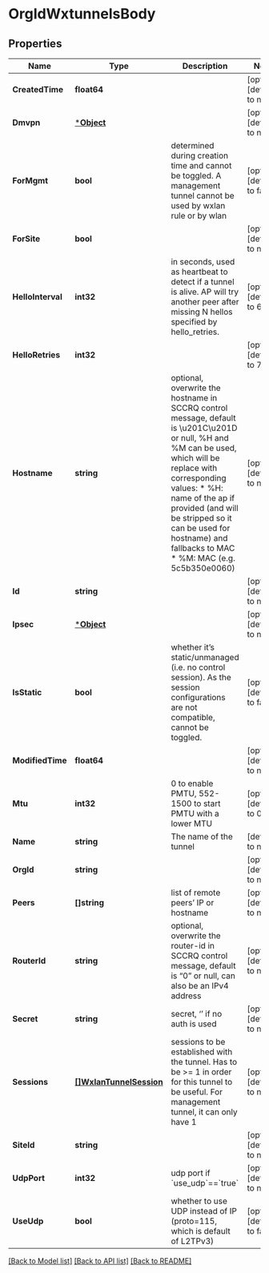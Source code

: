 # OrgIdWxtunnelsBody

## Properties
Name | Type | Description | Notes
------------ | ------------- | ------------- | -------------
**CreatedTime** | **float64** |  | [optional] [default to null]
**Dmvpn** | [***Object**](.md) |  | [optional] [default to null]
**ForMgmt** | **bool** | determined during creation time and cannot be toggled. A management tunnel cannot be used by wxlan rule or by wlan | [optional] [default to false]
**ForSite** | **bool** |  | [optional] [default to null]
**HelloInterval** | **int32** | in seconds, used as heartbeat to detect if a tunnel is alive. AP will try another peer after missing N hellos specified by hello_retries. | [optional] [default to 60]
**HelloRetries** | **int32** |  | [optional] [default to 7]
**Hostname** | **string** | optional, overwrite the hostname in SCCRQ control message, default is \\u201C\\u201D or null, %H and %M can be used, which will be replace with corresponding values:   * %H: name of the ap if provided (and will be stripped so it can be used for hostname) and fallbacks to MAC   * %M: MAC (e.g. 5c5b350e0060) | [optional] [default to null]
**Id** | **string** |  | [optional] [default to null]
**Ipsec** | [***Object**](.md) |  | [optional] [default to null]
**IsStatic** | **bool** | whether it’s static/unmanaged (i.e. no control session). As the session configurations are not compatible, cannot be toggled. | [optional] [default to false]
**ModifiedTime** | **float64** |  | [optional] [default to null]
**Mtu** | **int32** | 0 to enable PMTU, 552-1500 to start PMTU with a lower MTU | [optional] [default to 0]
**Name** | **string** | The name of the tunnel | [default to null]
**OrgId** | **string** |  | [optional] [default to null]
**Peers** | **[]string** | list of remote peers’ IP or hostname | [optional] [default to null]
**RouterId** | **string** | optional, overwrite the router-id in SCCRQ control message, default is “0” or null, can also be an IPv4 address | [optional] [default to null]
**Secret** | **string** | secret, ‘’ if no auth is used | [optional] [default to null]
**Sessions** | [**[]WxlanTunnelSession**](wxlan_tunnel_session.md) | sessions to be established with the tunnel. Has to be &gt;&#x3D; 1 in order for this tunnel to be useful. For management tunnel, it can only have 1 | [optional] [default to null]
**SiteId** | **string** |  | [optional] [default to null]
**UdpPort** | **int32** | udp port if &#x60;use_udp&#x60;&#x3D;&#x3D;&#x60;true&#x60; | [optional] [default to null]
**UseUdp** | **bool** | whether to use UDP instead of IP (proto&#x3D;115, which is default of L2TPv3) | [optional] [default to false]

[[Back to Model list]](../README.md#documentation-for-models) [[Back to API list]](../README.md#documentation-for-api-endpoints) [[Back to README]](../README.md)

